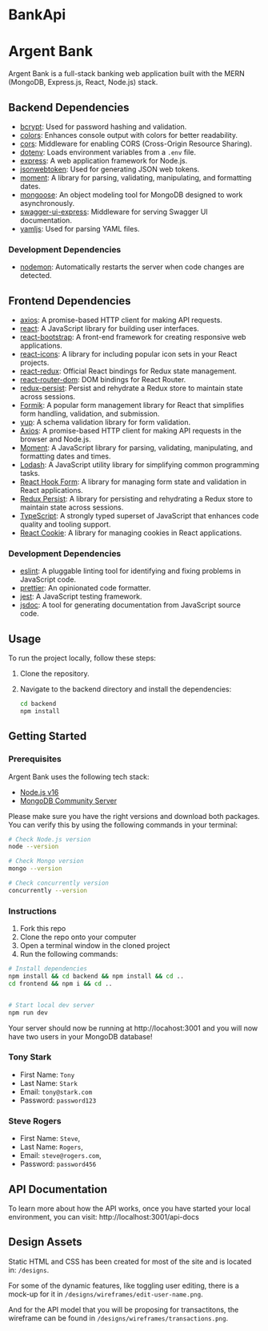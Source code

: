 # BankApi

# Argent Bank

Argent Bank is a full-stack banking web application built with the MERN (MongoDB, Express.js, React, Node.js) stack.

## Backend Dependencies

- [bcrypt](https://www.npmjs.com/package/bcrypt): Used for password hashing and validation.
- [colors](https://www.npmjs.com/package/colors): Enhances console output with colors for better readability.
- [cors](https://www.npmjs.com/package/cors): Middleware for enabling CORS (Cross-Origin Resource Sharing).
- [dotenv](https://www.npmjs.com/package/dotenv): Loads environment variables from a `.env` file.
- [express](https://expressjs.com/): A web application framework for Node.js.
- [jsonwebtoken](https://www.npmjs.com/package/jsonwebtoken): Used for generating JSON web tokens.
- [moment](https://www.npmjs.com/package/moment): A library for parsing, validating, manipulating, and formatting dates.
- [mongoose](https://mongoosejs.com/): An object modeling tool for MongoDB designed to work asynchronously.
- [swagger-ui-express](https://www.npmjs.com/package/swagger-ui-express): Middleware for serving Swagger UI documentation.
- [yamljs](https://www.npmjs.com/package/yamljs): Used for parsing YAML files.

### Development Dependencies

- [nodemon](https://www.npmjs.com/package/nodemon): Automatically restarts the server when code changes are detected.

## Frontend Dependencies

- [axios](https://www.npmjs.com/package/axios): A promise-based HTTP client for making API requests.
- [react](https://reactjs.org/): A JavaScript library for building user interfaces.
- [react-bootstrap](https://react-bootstrap.github.io/): A front-end framework for creating responsive web applications.
- [react-icons](https://www.npmjs.com/package/react-icons): A library for including popular icon sets in your React projects.
- [react-redux](https://react-redux.js.org/): Official React bindings for Redux state management.
- [react-router-dom](https://reactrouter.com/web/guides/quick-start): DOM bindings for React Router.
- [redux-persist](https://www.npmjs.com/package/redux-persist): Persist and rehydrate a Redux store to maintain state across sessions.
- [Formik](https://formik.org/): A popular form management library for React that simplifies form handling, validation, and submission.
- [yup](https://www.npmjs.com/package/yup): A schema validation library for form validation.
- [Axios](https://axios-http.com/): A promise-based HTTP client for making API requests in the browser and Node.js.
- [Moment](https://momentjs.com/): A JavaScript library for parsing, validating, manipulating, and formatting dates and times.
- [Lodash](https://lodash.com/): A JavaScript utility library for simplifying common programming tasks.
- [React Hook Form](https://react-hook-form.com/): A library for managing form state and validation in React applications.
- [Redux Persist](https://github.com/rt2zz/redux-persist): A library for persisting and rehydrating a Redux store to maintain state across sessions.
- [TypeScript](https://www.typescriptlang.org/): A strongly typed superset of JavaScript that enhances code quality and tooling support.
- [React Cookie](https://github.com/reactivestack/cookies): A library for managing cookies in React applications.


### Development Dependencies

- [eslint](https://www.npmjs.com/package/eslint): A pluggable linting tool for identifying and fixing problems in JavaScript code.
- [prettier](https://www.npmjs.com/package/prettier): An opinionated code formatter.
- [jest](https://jestjs.io/): A JavaScript testing framework.
- [jsdoc](https://www.npmjs.com/package/jsdoc): A tool for generating documentation from JavaScript source code.

## Usage

To run the project locally, follow these steps:

1. Clone the repository.
2. Navigate to the backend directory and install the dependencies:

   ```bash
   cd backend
   npm install

## Getting Started

### Prerequisites

Argent Bank uses the following tech stack:

- [Node.js v16](https://nodejs.org/en/)
- [MongoDB Community Server](https://www.mongodb.com/try/download/community)

Please make sure you have the right versions and download both packages. You can verify this by using the following commands in your terminal:

```bash
# Check Node.js version
node --version

# Check Mongo version
mongo --version

# Check concurrently version 
concurrently --version

```

### Instructions

1. Fork this repo
1. Clone the repo onto your computer
1. Open a terminal window in the cloned project
1. Run the following commands:

```bash
# Install dependencies
npm install && cd backend && npm install && cd ..
cd frontend && npm i && cd ..


# Start local dev server
npm run dev

```

Your server should now be running at http://locahost:3001 and you will now have two users in your MongoDB database!


### Tony Stark

- First Name: `Tony`
- Last Name: `Stark`
- Email: `tony@stark.com`
- Password: `password123`

### Steve Rogers

- First Name: `Steve`,
- Last Name: `Rogers`,
- Email: `steve@rogers.com`,
- Password: `password456`

## API Documentation

To learn more about how the API works, once you have started your local environment, you can visit: http://localhost:3001/api-docs

## Design Assets

Static HTML and CSS has been created for most of the site and is located in: `/designs`.

For some of the dynamic features, like toggling user editing, there is a mock-up for it in `/designs/wireframes/edit-user-name.png`.

And for the API model that you will be proposing for transactitons, the wireframe can be found in `/designs/wireframes/transactions.png`.
